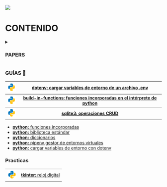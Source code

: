 <a href="../">![](https://img.shields.io/badge/regresar%20a%20principal-%E2%86%A9-gray?style=for-the-badge&logo=files&logoColor=%23FAC171)</a>

# CONTENIDO

<details>
		<summary><h3>PAPERS</h3></summary>
		<ul>
			<li><a href="papers/escapar_caracteres">Escapar caracteres</a></li>
		</ul>
</details>


<h3>GUÍAS 📑</h3>


<table>
	<tr>
		<th><img height="30" src="../assets/png/python.png" /></th>
		<th>
			<a href="./dotenv"><b>dotenv:</b> cargar variables de entorno de un archivo <b>.env</b>
			</a>
		</th>
	</tr>
	<tr>
		<th><img height="30" src="../assets/png/python.png" /></th>
		<th>
			<a href="./build-in-functions"><b>build-in-functions:</b> funciones incorporadas en el intérprete de python
			</a>
		</th>
	</tr>
	<tr>
		<th><img height="30" src="../assets/png/python.png" /></th>
		<th>
			<a href="./crud"><b>sqlite3:</b> operaciones CRUD
			</a>
		</th>
	</tr>
</table>


<ul>
	<li><a href="papers/build-in-functions/index.md"><b>python:</b> funciones incorporadas</a></li>
	<li><a href="papers/standard-library/index.md"><b>python:</b> biblioteca estándar</a></li>
	<li><a href="papers/dictionary/readme.md"><b>python:</b> diccionarios</a></li>
	<li><a href="papers/pipenv/readme.md"><b>python:</b> pipenv gestor de entornos virtuales</a></li>
	<li><a href="papers/dotenv/readme.md"><b>python:</b> cargar variables de entorno con dotenv</a></li>

</ul>


<h3>Practicas</h3>


<table>
	<tr>
		<th><img height="30" src="../assets/png/python.png" /></th>
		<td align="left">
			<a href="./practicas/tkinter/reloj-digital"><b>tkinter:</b> reloj digital</a>
		</td>
	</tr>
</table>
